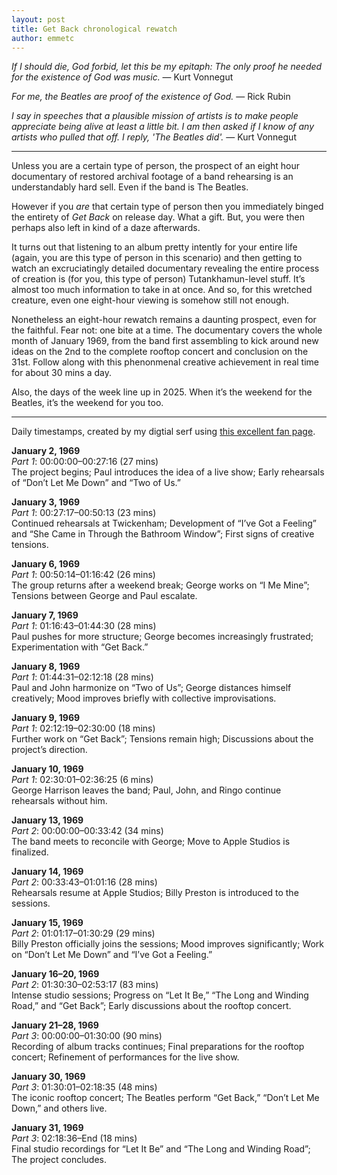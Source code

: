 ```yaml
---
layout: post
title: Get Back chronological rewatch
author: emmetc
---
```


*If I should die, God forbid, let this be my epitaph: The only proof he needed for the existence of God was music.* — Kurt Vonnegut

*For me, the Beatles are proof of the existence of God.* — Rick Rubin

*I say in speeches that a plausible mission of artists is to make people appreciate being alive at least a little bit. I am then asked if I know of any artists who pulled that off. I reply, 'The Beatles did'.*  — Kurt Vonnegut

---

Unless you are a certain type of person, the prospect of an eight hour documentary of restored archival footage of a band rehearsing is an understandably hard sell. Even if the band is The Beatles.

However if you *are* that certain type of person then you immediately binged the entirety of *Get Back* on release day. What a gift. But, you were then perhaps also left in kind of a daze afterwards.

It turns out that listening to an album pretty intently for your entire life (again, you are this type of person in this scenario) and then getting to watch an excruciatingly detailed documentary revealing the entire process of creation is (for you, this type of person) Tutankhamun-level stuff. It’s almost too much information to take in at once. And so, for this wretched creature, even one eight-hour viewing is somehow still not enough.

Nonetheless an eight-hour rewatch remains a daunting prospect, even for the faithful. Fear not: one bite at a time. The documentary covers the whole month of January 1969, from the band first assembling to kick around new ideas on the 2nd to the complete rooftop concert and conclusion on the 31st. Follow along with this phenonmenal creative achievement in real time for about 30 mins a day.

Also, the days of the week line up in 2025. When it’s the weekend for the Beatles, it’s the weekend for you too.

---

Daily timestamps, created by my digtial serf using [this excellent fan page](https://brianhassett.com/2021/12/the-beatles-get-back-time-coded-and-annotated/).


**January 2, 1969**  
*Part 1*: 00:00:00–00:27:16 (27 mins)  
The project begins; Paul introduces the idea of a live show; Early rehearsals of “Don’t Let Me Down” and “Two of Us.”

**January 3, 1969**  
*Part 1*: 00:27:17–00:50:13 (23 mins)  
Continued rehearsals at Twickenham; Development of “I’ve Got a Feeling” and “She Came in Through the Bathroom Window”; First signs of creative tensions.

**January 6, 1969**  
*Part 1*: 00:50:14–01:16:42 (26 mins)  
The group returns after a weekend break; George works on “I Me Mine”; Tensions between George and Paul escalate.

**January 7, 1969**  
*Part 1*: 01:16:43–01:44:30 (28 mins)  
Paul pushes for more structure; George becomes increasingly frustrated; Experimentation with “Get Back.”

**January 8, 1969**  
*Part 1*: 01:44:31–02:12:18 (28 mins)  
Paul and John harmonize on “Two of Us”; George distances himself creatively; Mood improves briefly with collective improvisations.

**January 9, 1969**  
*Part 1*: 02:12:19–02:30:00 (18 mins)  
Further work on “Get Back”; Tensions remain high; Discussions about the project’s direction.

**January 10, 1969**  
*Part 1*: 02:30:01–02:36:25 (6 mins)  
George Harrison leaves the band; Paul, John, and Ringo continue rehearsals without him.

**January 13, 1969**  
*Part 2*: 00:00:00–00:33:42 (34 mins)  
The band meets to reconcile with George; Move to Apple Studios is finalized.

**January 14, 1969**  
*Part 2*: 00:33:43–01:01:16 (28 mins)  
Rehearsals resume at Apple Studios; Billy Preston is introduced to the sessions.

**January 15, 1969**  
*Part 2*: 01:01:17–01:30:29 (29 mins)  
Billy Preston officially joins the sessions; Mood improves significantly; Work on “Don’t Let Me Down” and “I’ve Got a Feeling.”

**January 16–20, 1969**  
*Part 2*: 01:30:30–02:53:17 (83 mins)  
Intense studio sessions; Progress on “Let It Be,” “The Long and Winding Road,” and “Get Back”; Early discussions about the rooftop concert.

**January 21–28, 1969**  
*Part 3*: 00:00:00–01:30:00 (90 mins)  
Recording of album tracks continues; Final preparations for the rooftop concert; Refinement of performances for the live show.

**January 30, 1969**  
*Part 3*: 01:30:01–02:18:35 (48 mins)  
The iconic rooftop concert; The Beatles perform “Get Back,” “Don’t Let Me Down,” and others live.

**January 31, 1969**  
*Part 3*: 02:18:36–End (18 mins)  
Final studio recordings for “Let It Be” and “The Long and Winding Road”; The project concludes.
